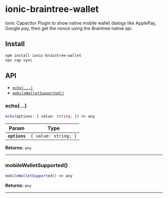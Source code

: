 # ionic-braintree-wallet

Ionic Capacitor Plugin to show native mobile wallet dialogs like ApplePay, Google pay, then get the nonce using the Braintree native api.

## Install

```bash
npm install ionic-braintree-wallet
npx cap sync
```

## API

<docgen-index>

* [`echo(...)`](#echo)
* [`mobileWalletSupported()`](#mobilewalletsupported)

</docgen-index>

<docgen-api>
<!--Update the source file JSDoc comments and rerun docgen to update the docs below-->

### echo(...)

```typescript
echo(options: { value: string; }) => any
```

| Param         | Type                            |
| ------------- | ------------------------------- |
| **`options`** | <code>{ value: string; }</code> |

**Returns:** <code>any</code>

--------------------


### mobileWalletSupported()

```typescript
mobileWalletSupported() => any
```

**Returns:** <code>any</code>

--------------------

</docgen-api>
